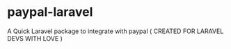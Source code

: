 # paypal-laravel
A Quick Laravel package to integrate with  paypal ( CREATED FOR LARAVEL DEVS WITH LOVE ) 
